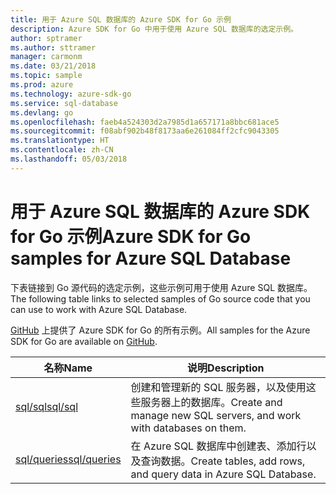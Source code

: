 ```yaml
---
title: 用于 Azure SQL 数据库的 Azure SDK for Go 示例
description: Azure SDK for Go 中用于使用 Azure SQL 数据库的选定示例。
author: sptramer
ms.author: sttramer
manager: carmonm
ms.date: 03/21/2018
ms.topic: sample
ms.prod: azure
ms.technology: azure-sdk-go
ms.service: sql-database
ms.devlang: go
ms.openlocfilehash: faeb4a524303d2a7985d1a657171a8bbc681ace5
ms.sourcegitcommit: f08abf902b48f8173aa6e261084ff2cfc9043305
ms.translationtype: HT
ms.contentlocale: zh-CN
ms.lasthandoff: 05/03/2018
---
```

# <a name="azure-sdk-for-go-samples-for-azure-sql-database"></a><span data-ttu-id="d9d54-103">用于 Azure SQL 数据库的 Azure SDK for Go 示例</span><span class="sxs-lookup"><span data-stu-id="d9d54-103">Azure SDK for Go samples for Azure SQL Database</span></span>

<span data-ttu-id="d9d54-104">下表链接到 Go 源代码的选定示例，这些示例可用于使用 Azure SQL 数据库。</span><span class="sxs-lookup"><span data-stu-id="d9d54-104">The following table links to selected samples of Go source code that you can use to work with Azure SQL Database.</span></span>

<span data-ttu-id="d9d54-105">[GitHub](https://github.com/Azure-Samples/azure-sdk-for-go-samples) 上提供了 Azure SDK for Go 的所有示例。</span><span class="sxs-lookup"><span data-stu-id="d9d54-105">All samples for the Azure SDK for Go are available on [GitHub](https://github.com/Azure-Samples/azure-sdk-for-go-samples).</span></span>

| <span data-ttu-id="d9d54-106">名称</span><span class="sxs-lookup"><span data-stu-id="d9d54-106">Name</span></span> | <span data-ttu-id="d9d54-107">说明</span><span class="sxs-lookup"><span data-stu-id="d9d54-107">Description</span></span> |
|------|-------------|
| [<span data-ttu-id="d9d54-108">sql/sql</span><span class="sxs-lookup"><span data-stu-id="d9d54-108">sql/sql</span></span>](https://github.com/Azure-Samples/azure-sdk-for-go-samples/blob/master/sql/sql.go) | <span data-ttu-id="d9d54-109">创建和管理新的 SQL 服务器，以及使用这些服务器上的数据库。</span><span class="sxs-lookup"><span data-stu-id="d9d54-109">Create and manage new SQL servers, and work with databases on them.</span></span> |
| [<span data-ttu-id="d9d54-110">sql/queries</span><span class="sxs-lookup"><span data-stu-id="d9d54-110">sql/queries</span></span>](https://github.com/Azure-Samples/azure-sdk-for-go-samples/blob/master/sql/queries.go) | <span data-ttu-id="d9d54-111">在 Azure SQL 数据库中创建表、添加行以及查询数据。</span><span class="sxs-lookup"><span data-stu-id="d9d54-111">Create tables, add rows, and query data in Azure SQL Database.</span></span> |
